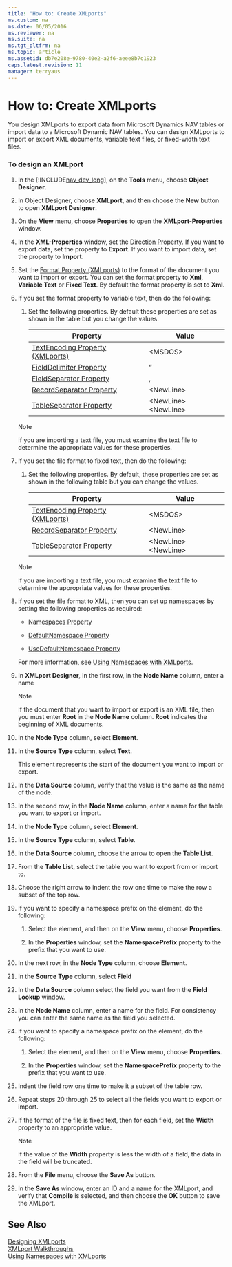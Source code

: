 ```yaml
---
title: "How to: Create XMLports"
ms.custom: na
ms.date: 06/05/2016
ms.reviewer: na
ms.suite: na
ms.tgt_pltfrm: na
ms.topic: article
ms.assetid: db7e208e-9780-40e2-a2f6-aeee8b7c1923
caps.latest.revision: 11
manager: terryaus
---
```

# How to: Create XMLports
You design XMLports to export data from Microsoft Dynamics NAV tables or import data to a Microsoft Dynamic NAV tables. You can design XMLports to import or export XML documents, variable text files, or fixed\-width text files.  
  
### To design an XMLport  
  
1.  In the [!INCLUDE[nav_dev_long](../dynamics-nav/includes/nav_dev_long_md.md)], on the **Tools** menu, choose **Object Designer**.  
  
2.  In Object Designer, choose **XMLport**, and then choose the **New** button to open **XMLport Designer**.  
  
3.  On the **View** menu, choose **Properties** to open the **XMLport\-Properties** window.  
  
4.  In the **XML\-Properties** window, set the [Direction Property](../dynamics-nav/Direction-Property.md). If you want to export data, set the property to **Export**. If you want to import data, set the property to **Import**.  
  
5.  Set the [Format Property \(XMLports\)](../dynamics-nav/Format-Property--XMLports-.md) to the format of the document you want to import or export. You can set the format property to **Xml**, **Variable Text** or **Fixed Text**. By default the format property is set to **Xml**.  
  
6.  If you set the format property to variable text, then do the following:  
  
    1.  Set the following properties. By default these properties are set as shown in the table but you change the values.  
  
        |Property|Value|  
        |--------------|-----------|  
        |[TextEncoding Property \(XMLports\)](../dynamics-nav/TextEncoding-Property--XMLports-.md)|\<MSDOS\>|  
        |[FieldDelimiter Property](../dynamics-nav/FieldDelimiter-Property.md)|“|  
        |[FieldSeparator Property](../dynamics-nav/FieldSeparator-Property.md)|,|  
        |[RecordSeparator Property](../dynamics-nav/RecordSeparator-Property.md)|\<NewLine\>|  
        |[TableSeparator Property](../dynamics-nav/TableSeparator-Property.md)|\<NewLine\>\<NewLine\>|  
  
    > [!NOTE]  
    >  If you are importing a text file, you must examine the text file to determine the appropriate values for these properties.  
  
7.  If you set the file format to fixed text, then do the following:  
  
    1.  Set the following properties. By default, these properties are set as shown in the following table but you can change the values.  
  
        |Property|Value|  
        |--------------|-----------|  
        |[TextEncoding Property \(XMLports\)](../dynamics-nav/TextEncoding-Property--XMLports-.md)|\<MSDOS\>|  
        |[RecordSeparator Property](../dynamics-nav/RecordSeparator-Property.md)|\<NewLine\>|  
        |[TableSeparator Property](../dynamics-nav/TableSeparator-Property.md)|\<NewLine\>\<NewLine\>|  
  
    > [!NOTE]  
    >  If you are importing a text file, you must examine the text file to determine the appropriate values for these properties.  
  
8.  If you set the file format to XML, then you can set up namespaces by setting the following properties as required:  
  
    -   [Namespaces Property](../dynamics-nav/Namespaces-Property.md)  
  
    -   [DefaultNamespace Property](../dynamics-nav/DefaultNamespace-Property.md)  
  
    -   [UseDefaultNamespace Property](../dynamics-nav/UseDefaultNamespace-Property.md)  
  
     For more information, see [Using Namespaces with XMLports](../dynamics-nav/Using-Namespaces-with-XMLports.md).  
  
9. In **XMLport Designer**, in the first row, in the **Node Name** column, enter a name  
  
    > [!NOTE]  
    >  If the document that you want to import or export is an XML file, then you must enter **Root** in the **Node Name** column. **Root** indicates the beginning of XML documents.  
  
10. In the **Node Type** column, select **Element**.  
  
11. In the **Source Type** column, select **Text**.  
  
     This element represents the start of the document you want to import or export.  
  
12. In the **Data Source** column, verify that the value is the same as the name of the node.  
  
13. In the second row, in the **Node Name** column, enter a name for the table you want to export or import.  
  
14. In the **Node Type** column, select **Element**.  
  
15. In the **Source Type** column, select **Table**.  
  
16. In the **Data Source** column, choose the arrow to open the **Table List**.  
  
17. From the **Table List**, select the table you want to export from or import to.  
  
18. Choose the right arrow to indent the row one time to make the row a subset of the top row.  
  
19. If you want to specify a namespace prefix on the element, do the following:  
  
    1.  Select the element, and then on the **View** menu, choose **Properties**.  
  
    2.  In the **Properties** window, set the **NamespacePrefix** property to the prefix that you want to use.  
  
20. In the next row, in the **Node Type** column, choose **Element**.  
  
21. In the **Source Type** column, select **Field**  
  
22. In the **Data Source** column select the field you want from the **Field Lookup** window.  
  
23. In the **Node Name** column, enter a name for the field. For consistency you can enter the same name as the field you selected.  
  
24. If you want to specify a namespace prefix on the element, do the following:  
  
    1.  Select the element, and then on the **View** menu, choose **Properties**.  
  
    2.  In the **Properties** window, set the **NamespacePrefix** property to the prefix that you want to use.  
  
25. Indent the field row one time to make it a subset of the table row.  
  
26. Repeat steps 20 through 25 to select all the fields you want to export or import.  
  
27. If the format of the file is fixed text, then for each field, set the **Width** property to an appropriate value.  
  
    > [!NOTE]  
    >  If the value of the **Width** property is less the width of a field, the data in the field will be truncated.  
  
28. From the **File** menu, choose the **Save As** button.  
  
29. In the **Save As** window, enter an ID and a name for the XMLport, and verify that **Compile** is selected, and then choose the **OK** button to save the XMLport.  
  
## See Also  
 [Designing XMLports](../dynamics-nav/Designing-XMLports.md)   
 [XMLport Walkthroughs](../dynamics-nav/XMLport-Walkthroughs.md)   
 [Using Namespaces with XMLports](../dynamics-nav/Using-Namespaces-with-XMLports.md)